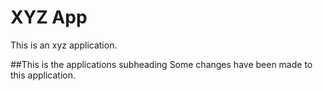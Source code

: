 # XYZ App

This is an xyz application.

##This is the applications subheading
Some changes have been made to this application.